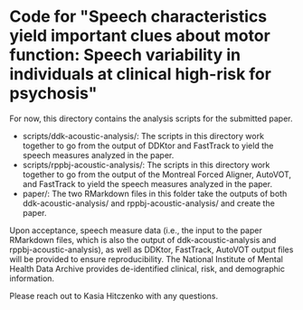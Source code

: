 # Code for "Speech characteristics yield important clues about motor function: Speech variability in individuals at clinical high-risk for psychosis"

For now, this directory contains the analysis scripts for the submitted paper. 
- scripts/ddk-acoustic-analysis/: The scripts in this directory work together to go from the output of DDKtor and FastTrack to yield the speech measures analyzed in the paper.
- scripts/rppbj-acoustic-analysis/: The scripts in this directory work together to go from the output of the Montreal Forced Aligner, AutoVOT, and FastTrack to yield the speech measures analyzed in the paper.
- paper/: The two RMarkdown files in this folder take the outputs of both ddk-acoustic-analysis/ and rppbj-acoustic-analysis/ and create the paper.

Upon acceptance, speech measure data (i.e., the input to the paper RMarkdown files, which is also the output of ddk-acoustic-analysis and rppbj-acoustic-analysis), as well as DDKtor, FastTrack, AutoVOT output files will be provided to ensure reproducibility. The National Institute of Mental Health Data Archive provides de-identified clinical, risk, and demographic information.

Please reach out to Kasia Hitczenko with any questions.
